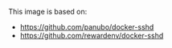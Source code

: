 This image is based on:

- https://github.com/panubo/docker-sshd
- https://github.com/rewardenv/docker-sshd
